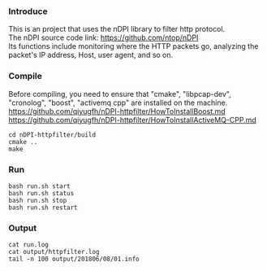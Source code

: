 ### Introduce
This is an project that uses the nDPI library to filter http protocol.   
The nDPI source code link: https://github.com/ntop/nDPI  
Its functions include monitoring where the HTTP packets go, analyzing the packet's IP address, Host, user agent, and so on.  


### Compile
Before compiling, you need to ensure that "cmake", "libpcap-dev", "cronolog", "boost", "activemq cpp" are installed on the machine.
https://github.com/qiyugfh/nDPI-httpfilter/HowToInstallBoost.md
https://github.com/qiyugfh/nDPI-httpfilter/HowToInstallActiveMQ-CPP.md

```
cd nDPI-httpfilter/build
cmake ..
make
```

### Run
```
bash run.sh start
bash run.sh status
bash run.sh stop
bash run.sh restart
```

### Output
```
cat run.log
cat output/httpfilter.log
tail -n 100 output/201806/08/01.info
```
